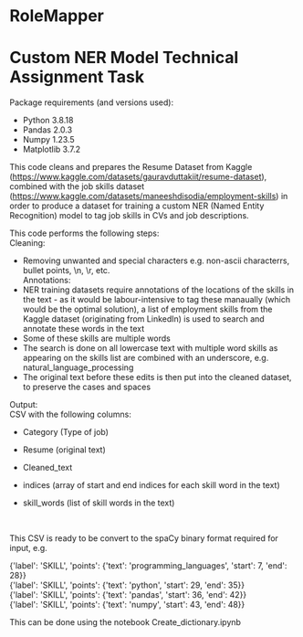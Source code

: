 # RoleMapper
# Custom NER Model Technical Assignment Task

Package requirements (and versions used): <br>
* Python 3.8.18 <br>
* Pandas 2.0.3 <br>
* Numpy 1.23.5 <br>
* Matplotlib 3.7.2 <br>

This code cleans and prepares the Resume Dataset from Kaggle (https://www.kaggle.com/datasets/gauravduttakiit/resume-dataset), combined with the job skills dataset (https://www.kaggle.com/datasets/maneeshdisodia/employment-skills) in order to produce a dataset for training a custom NER (Named Entity Recognition) model to tag job skills in CVs and job descriptions.

This code performs the following steps:<br>
Cleaning:<br>
* Removing unwanted and special characters e.g. non-ascii characterrs, bullet points, \n, \r, etc.<br>
Annotations: <br>
* NER training datasets require annotations of the locations of the skills in the text - as it would be labour-intensive to tag these manaually (which would be the optimal solution), a list of employment skills from the Kaggle dataset (originating from LinkedIn) is used to search and annotate these words in the text <br>
* Some of these skills are multiple words <br>
* The search is done on all lowercase text with multiple word skills as appearing on the skills list are combined with an underscore, e.g. natural_language_processing <br>
* The original text before these edits is then put into the cleaned dataset, to preserve the cases and spaces <br>

Output: <br>
CSV with the following columns:
* Category (Type of job)
* Resume (original text)
* Cleaned_text
* indices (array of start and end indices for each skill word in the text)
* skill_words (list of skill words in the text)

  <br>
This CSV is ready to be convert to the spaCy binary format required for input, e.g. 

{'label': 'SKILL', 'points': {'text': 'programming_languages', 'start': 7, 'end': 28}} <br>
{'label': 'SKILL', 'points': {'text': 'python', 'start': 29, 'end': 35}} <br>
{'label': 'SKILL', 'points': {'text': 'pandas', 'start': 36, 'end': 42}} <br>
{'label': 'SKILL', 'points': {'text': 'numpy', 'start': 43, 'end': 48}} <br>

This can be done using the notebook Create_dictionary.ipynb

